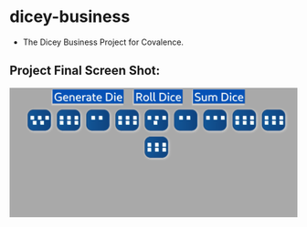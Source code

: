 # dicey-business

* The Dicey Business Project for Covalence. 

## Project Final Screen Shot: 
![picture](img/DiceyBusiness.png)

